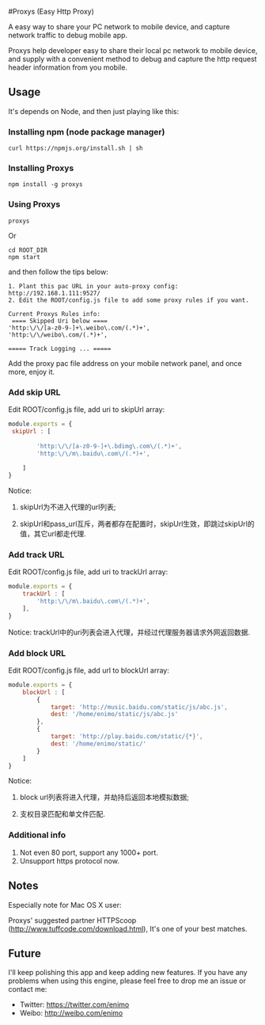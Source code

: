 #Proxys (Easy Http Proxy)

A easy way to share your PC network to mobile device, and capture network traffic to debug mobile app.

Proxys help developer easy to share their local pc network to mobile device, and supply with a convenient method to debug and capture the http request header information from you mobile.

## Usage

It's depends on Node, and then just playing like this:

### Installing npm (node package manager)

```
curl https://npmjs.org/install.sh | sh
```

### Installing Proxys

```
npm install -g proxys
```
### Using Proxys
```
proxys
```
Or
```
cd ROOT_DIR
npm start
```

and then follow the tips below:
```shell
1. Plant this pac URL in your auto-proxy config: http://192.168.1.111:9527/
2. Edit the ROOT/config.js file to add some proxy rules if you want.

Current Proxys Rules info:
 ==== Skipped Uri below ====
'http:\/\/[a-z0-9-]+\.weibo\.com/(.*)+',
'http:\/\/weibo\.com/(.*)+',

===== Track Logging ... =====
```
Add the proxy pac file address on your mobile network panel, and once more, enjoy it.

### Add skip URL

Edit ROOT/config.js file, add uri to skipUrl array:
```javascript
module.exports = {
 skipUrl : [ 
    	
		'http:\/\/[a-z0-9-]+\.bdimg\.com\/(.*)+',
		'http:\/\/m\.baidu\.com\/(.*)+',
		
	]
}
```
Notice:

1. skipUrl为不进入代理的url列表;

2. skipUrl和pass_url互斥，两者都存在配置时，skipUrl生效，即跳过skipUrl的值，其它url都走代理.

### Add track URL

Edit ROOT/config.js file, add uri to trackUrl array:
```javascript
module.exports = {
	trackUrl : [ 
    	'http:\/\/m\.baidu\.com\/(.*)+',
	],
}
```
Notice: trackUrl中的uri列表会进入代理，并经过代理服务器请求外网返回数据.

### Add block URL

Edit ROOT/config.js file, add url to blockUrl array:
```javascript
module.exports = {
	blockUrl : [ 
		{ 
			target: 'http://music.baidu.com/static/js/abc.js',
			dest: '/home/enimo/static/js/abc.js'
		},
		{ 
			target: 'http://play.baidu.com/static/{*}',
			dest: '/home/enimo/static/'
		}
	]
}
```
Notice:

1. block url列表将进入代理，并劫持后返回本地模拟数据;

2. 支权目录匹配和单文件匹配.

### Additional info

1. Not even 80 port, support any 1000+ port.
2. Unsupport https protocol now.

## Notes

Especially note for Mac OS X user:

Proxys' suggested partner HTTPScoop (http://www.tuffcode.com/download.html), It's one of your best matches.

## Future 

I'll keep polishing this app and keep adding new features. If you have any problems when using this engine, please feel free to drop me an issue or contact me:

* Twitter: https://twitter.com/enimo
* Weibo: http://weibo.com/enimo